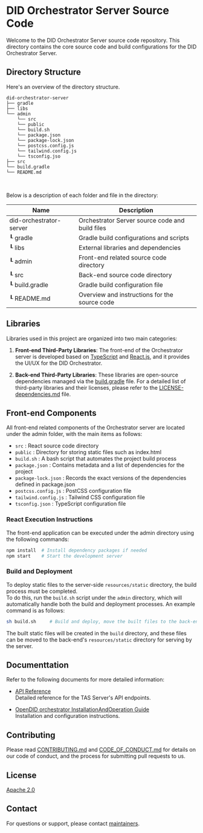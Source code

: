 DID Orchestrator Server Source Code
==

Welcome to the DID Orchestrator Server source code repository. This directory contains the core source code and build configurations for the DID Orchestrator Server.

## Directory Structure

Here's an overview of the directory structure.

```
did-orchestrator-server
├── gradle
├── libs
└── admin
    └── src
    └── public
    └── build.sh
    └── package.json
    └── package-lock.json
    └── postcss.config.js
    └── tailwind.config.js
    └── tsconfig.jso
├── src
└── build.gradle
└── README.md
```

<br/>

Below is a description of each folder and file in the directory:

| Name           | Description                                   |
| -------------- | --------------------------------------------- |
| did-orchestrator-server | Orchestrator Server source code and build files         |
| ┖ gradle       | Gradle build configurations and scripts       |
| ┖ libs         | External libraries and dependencies           |
| ┖ admin        | Front-end related source code directory       |
| ┖ src          | Back-end source code directory                |
| ┖ build.gradle | Gradle build configuration file               |
| ┖ README.md    | Overview and instructions for the source code |


## Libraries
Libraries used in this project are organized into two main categories:

1. **Front-end Third-Party Libraries**: The front-end of the Orchestrator server is developed based on [TypeScript](https://www.typescriptlang.org/) and [React.js](https://react.dev/), and it provides the UI/UX for the DID Orchestrator.

2. **Back-end Third-Party Libraries**: These libraries are open-source dependencies managed via the [build.gradle](build.gradle) file. For a detailed list of third-party libraries and their licenses, please refer to the [LICENSE-dependencies.md](../../LICENSE-dependencies.md) file.

## Front-end Components
All front-end related components of the Orchestrator server are located under the admin folder, with the main items as follows:

- `src` : React source code directory
- `public` : Directory for storing static files such as index.html
- `build.sh` : A bash script that automates the project build process
- `package.json` : Contains metadata and a list of dependencies for the project
- `package-lock.json` : Records the exact versions of the dependencies defined in package.json
- `postcss.config.js` : PostCSS configuration file
- `tailwind.config.js` : Tailwind CSS configuration file
- `tsconfig.json` : TypeScript configuration file

### React Execution Instructions
The front-end application can be executed under the admin directory using the following commands:

```sh
npm install  # Install dependency packages if needed
npm start    # Start the development server
```

### Build and Deployment
To deploy static files to the server-side `resources/static` directory, the build process must be completed. <br>
To do this, run the `build.sh` script under the `admin` directory, which will automatically handle both the build and deployment processes. An example command is as follows:

```sh
sh build.sh     # Build and deploy, move the built files to the back-end resource area
```

The built static files will be created in the `build` directory, and these files can be moved to the back-end's `resources/static` directory for serving by the server.

## Documenttation

Refer to the following documents for more detailed information:

- [API Reference](../../docs/api/Orchestrator_API.md)  
  Detailed reference for the TAS Server's API endpoints.

- [OpenDID orchestrator InstallationAndOperation Guide](../../docs/installation/OpenDID_orchestrator_InstallationAndOperation_Guide.md)  
  Installation and configuration instructions.

## Contributing

Please read [CONTRIBUTING.md](../../CONTRIBUTING.md) and [CODE_OF_CONDUCT.md](../../CODE_OF_CONDUCT.md) for details on our code of conduct, and the process for submitting pull requests to us.

## License
[Apache 2.0](../../LICENSE)

## Contact
For questions or support, please contact [maintainers](../../MAINTAINERS.md).

